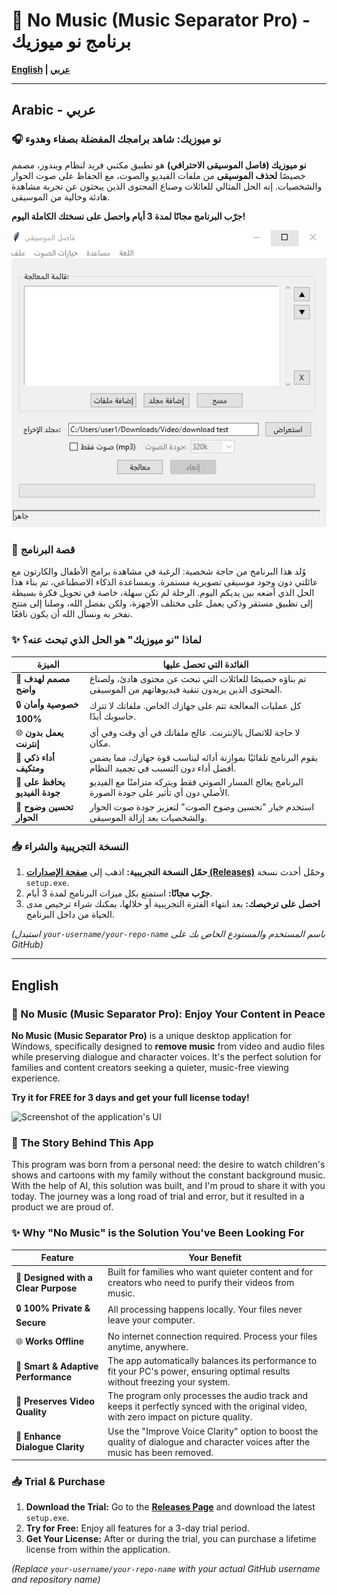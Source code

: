 # 🎵 No Music (Music Separator Pro) - برنامج نو ميوزيك

**[English](#-no-music-music-separator-pro) | [عربي](#-برنامج-نو-ميوزيك-لفصل-الموسيقى)**

---

##  Arabic - عربي

### 🎧 نو ميوزيك: شاهد برامجك المفضلة بصفاء وهدوء

**نو ميوزيك (فاصل الموسيقى الاحترافي)** هو تطبيق مكتبي فريد لنظام ويندوز، مصمم خصيصًا **لحذف الموسيقى** من ملفات الفيديو والصوت، مع الحفاظ على صوت الحوار والشخصيات. إنه الحل المثالي للعائلات وصناع المحتوى الذين يبحثون عن تجربة مشاهدة هادئة وخالية من الموسيقى.

**جرّب البرنامج مجانًا لمدة 3 أيام واحصل على نسختك الكاملة اليوم!**

![صورة لواجهة البرنامج الرئيسية](image.png)
 
### 📖 قصة البرنامج

وُلد هذا البرنامج من حاجة شخصية: الرغبة في مشاهدة برامج الأطفال والكارتون مع عائلتي دون وجود موسيقى تصويرية مستمرة. وبمساعدة الذكاء الاصطناعي، تم بناء هذا الحل الذي أضعه بين يديكم اليوم. الرحلة لم تكن سهلة، خاصة في تحويل فكرة بسيطة إلى تطبيق مستقر وذكي يعمل على مختلف الأجهزة، ولكن بفضل الله، وصلنا إلى منتج نفخر به ونسأل الله أن يكون نافعًا.

### ✨ لماذا "نو ميوزيك" هو الحل الذي تبحث عنه؟

| الميزة | الفائدة التي تحصل عليها |
|---|---|
| 🎯 **مصمم لهدف واضح** | تم بناؤه خصيصًا للعائلات التي تبحث عن محتوى هادئ، ولصناع المحتوى الذين يريدون تنقية فيديوهاتهم من الموسيقى. |
| 🔒 **خصوصية وأمان 100%** | كل عمليات المعالجة تتم على جهازك الخاص. ملفاتك لا تترك حاسوبك أبدًا. |
| 🌐 **يعمل بدون إنترنت** | لا حاجة للاتصال بالإنترنت. عالج ملفاتك في أي وقت وفي أي مكان. |
| 🚀 **أداء ذكي ومتكيف** | يقوم البرنامج تلقائيًا بموازنة أدائه ليناسب قوة جهازك، مما يضمن أفضل أداء دون التسبب في تجميد النظام. |
| 💎 **يحافظ على جودة الفيديو** | البرنامج يعالج المسار الصوتي فقط ويتركه متزامنًا مع الفيديو الأصلي دون أي تأثير على جودة الصورة. |
| 🎤 **تحسين وضوح الحوار** | استخدم خيار "تحسين وضوح الصوت" لتعزيز جودة صوت الحوار والشخصيات بعد إزالة الموسيقى. |

### 📥 النسخة التجريبية والشراء

1.  **حمّل النسخة التجريبية:** اذهب إلى **[صفحة الإصدارات (Releases)](https://github.com/your-username/your-repo-name/releases)** وحمّل أحدث نسخة `setup.exe`.
2.  **جرّب مجانًا:** استمتع بكل ميزات البرنامج لمدة 3 أيام.
3.  **احصل على ترخيصك:** بعد انتهاء الفترة التجريبية أو خلالها، يمكنك شراء ترخيص مدى الحياة من داخل البرنامج.

*(استبدل `your-username/your-repo-name` باسم المستخدم والمستودع الخاص بك على GitHub)*

---

## English

### 🎵 No Music (Music Separator Pro): Enjoy Your Content in Peace

**No Music (Music Separator Pro)** is a unique desktop application for Windows, specifically designed to **remove music** from video and audio files while preserving dialogue and character voices. It's the perfect solution for families and content creators seeking a quieter, music-free viewing experience.

**Try it for FREE for 3 days and get your full license today!**

![Screenshot of the application's UI](en.png)
 
### 📖 The Story Behind This App

This program was born from a personal need: the desire to watch children's shows and cartoons with my family without the constant background music. With the help of AI, this solution was built, and I'm proud to share it with you today. The journey was a long road of trial and error, but it resulted in a product we are proud of.

### ✨ Why "No Music" is the Solution You've Been Looking For

| Feature | Your Benefit |
|---|---|
| 🎯 **Designed with a Clear Purpose** | Built for families who want quieter content and for creators who need to purify their videos from music. |
| 🔒 **100% Private & Secure** | All processing happens locally. Your files never leave your computer. |
| 🌐 **Works Offline** | No internet connection required. Process your files anytime, anywhere. |
| 🚀 **Smart & Adaptive Performance** | The app automatically balances its performance to fit your PC's power, ensuring optimal results without freezing your system. |
| 💎 **Preserves Video Quality** | The program only processes the audio track and keeps it perfectly synced with the original video, with zero impact on picture quality. |
| 🎤 **Enhance Dialogue Clarity** | Use the "Improve Voice Clarity" option to boost the quality of dialogue and character voices after the music has been removed. |

### 📥 Trial & Purchase

1.  **Download the Trial:** Go to the **[Releases Page](https://github.com/your-username/your-repo-name/releases)** and download the latest `setup.exe`.
2.  **Try for Free:** Enjoy all features for a 3-day trial period.
3.  **Get Your License:** After or during the trial, you can purchase a lifetime license from within the application.

*(Replace `your-username/your-repo-name` with your actual GitHub username and repository name)*
